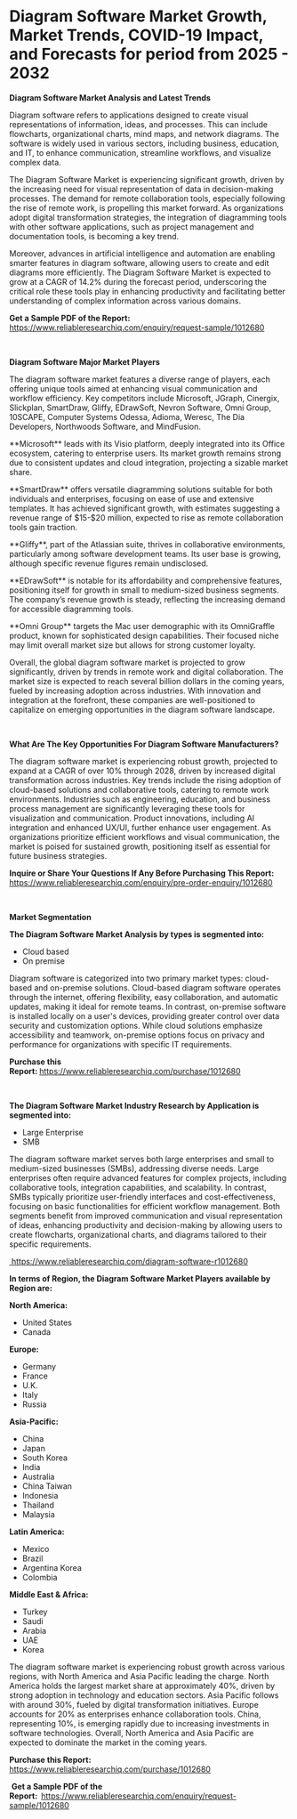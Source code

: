 <p><h1>Diagram Software Market Growth, Market Trends, COVID-19 Impact, and Forecasts for period from 2025 - 2032</h1></p><p><strong>Diagram Software Market Analysis and Latest Trends</strong></p>
<p><p>Diagram software refers to applications designed to create visual representations of information, ideas, and processes. This can include flowcharts, organizational charts, mind maps, and network diagrams. The software is widely used in various sectors, including business, education, and IT, to enhance communication, streamline workflows, and visualize complex data.</p><p>The Diagram Software Market is experiencing significant growth, driven by the increasing need for visual representation of data in decision-making processes. The demand for remote collaboration tools, especially following the rise of remote work, is propelling this market forward. As organizations adopt digital transformation strategies, the integration of diagramming tools with other software applications, such as project management and documentation tools, is becoming a key trend.</p><p>Moreover, advances in artificial intelligence and automation are enabling smarter features in diagram software, allowing users to create and edit diagrams more efficiently. The Diagram Software Market is expected to grow at a CAGR of 14.2% during the forecast period, underscoring the critical role these tools play in enhancing productivity and facilitating better understanding of complex information across various domains.</p></p>
<p><strong>Get a Sample PDF of the Report:&nbsp;</strong> <a href="https://www.reliableresearchiq.com/enquiry/request-sample/1012680?utm_campaign=2942&utm_medium=2&utm_source=Github&utm_content=ia&utm_term=16042025&utm_id=diagram-software">https://www.reliableresearchiq.com/enquiry/request-sample/1012680</a></p>
<p>&nbsp;</p>
<p><strong>Diagram Software Major Market Players</strong></p>
<p><p>The diagram software market features a diverse range of players, each offering unique tools aimed at enhancing visual communication and workflow efficiency. Key competitors include Microsoft, JGraph, Cinergix, Slickplan, SmartDraw, Gliffy, EDrawSoft, Nevron Software, Omni Group, 10SCAPE, Computer Systems Odessa, Adioma, Weresc, The Dia Developers, Northwoods Software, and MindFusion.</p><p>**Microsoft** leads with its Visio platform, deeply integrated into its Office ecosystem, catering to enterprise users. Its market growth remains strong due to consistent updates and cloud integration, projecting a sizable market share.</p><p>**SmartDraw** offers versatile diagramming solutions suitable for both individuals and enterprises, focusing on ease of use and extensive templates. It has achieved significant growth, with estimates suggesting a revenue range of $15-$20 million, expected to rise as remote collaboration tools gain traction.</p><p>**Gliffy**, part of the Atlassian suite, thrives in collaborative environments, particularly among software development teams. Its user base is growing, although specific revenue figures remain undisclosed.</p><p>**EDrawSoft** is notable for its affordability and comprehensive features, positioning itself for growth in small to medium-sized business segments. The company’s revenue growth is steady, reflecting the increasing demand for accessible diagramming tools.</p><p>**Omni Group** targets the Mac user demographic with its OmniGraffle product, known for sophisticated design capabilities. Their focused niche may limit overall market size but allows for strong customer loyalty.</p><p>Overall, the global diagram software market is projected to grow significantly, driven by trends in remote work and digital collaboration. The market size is expected to reach several billion dollars in the coming years, fueled by increasing adoption across industries. With innovation and integration at the forefront, these companies are well-positioned to capitalize on emerging opportunities in the diagram software landscape.</p></p>
<p>&nbsp;</p>
<p><strong>What Are The Key Opportunities For Diagram Software Manufacturers?</strong></p>
<p><p>The diagram software market is experiencing robust growth, projected to expand at a CAGR of over 10% through 2028, driven by increased digital transformation across industries. Key trends include the rising adoption of cloud-based solutions and collaborative tools, catering to remote work environments. Industries such as engineering, education, and business process management are significantly leveraging these tools for visualization and communication. Product innovations, including AI integration and enhanced UX/UI, further enhance user engagement. As organizations prioritize efficient workflows and visual communication, the market is poised for sustained growth, positioning itself as essential for future business strategies.</p></p>
<p><strong>Inquire or Share Your Questions If Any Before Purchasing This Report:</strong> <a href="https://www.reliableresearchiq.com/enquiry/pre-order-enquiry/1012680?utm_campaign=2942&utm_medium=2&utm_source=Github&utm_content=ia&utm_term=16042025&utm_id=diagram-software">https://www.reliableresearchiq.com/enquiry/pre-order-enquiry/1012680</a></p>
<p>&nbsp;</p>
<p><strong>Market Segmentation</strong></p>
<p><strong>The Diagram Software Market Analysis by types is segmented into:</strong></p>
<p><ul><li>Cloud based</li><li>On premise</li></ul></p>
<p><p>Diagram software is categorized into two primary market types: cloud-based and on-premise solutions. Cloud-based diagram software operates through the internet, offering flexibility, easy collaboration, and automatic updates, making it ideal for remote teams. In contrast, on-premise software is installed locally on a user's devices, providing greater control over data security and customization options. While cloud solutions emphasize accessibility and teamwork, on-premise options focus on privacy and performance for organizations with specific IT requirements.</p></p>
<p><strong>Purchase this Report:&nbsp;</strong><a href="https://www.reliableresearchiq.com/purchase/1012680?utm_campaign=2942&utm_medium=2&utm_source=Github&utm_content=ia&utm_term=16042025&utm_id=diagram-software">https://www.reliableresearchiq.com/purchase/1012680</a></p>
<p>&nbsp;</p>
<p><strong>The Diagram Software Market Industry Research by Application is segmented into:</strong></p>
<p><ul><li>Large Enterprise</li><li>SMB</li></ul></p>
<p><p>The diagram software market serves both large enterprises and small to medium-sized businesses (SMBs), addressing diverse needs. Large enterprises often require advanced features for complex projects, including collaborative tools, integration capabilities, and scalability. In contrast, SMBs typically prioritize user-friendly interfaces and cost-effectiveness, focusing on basic functionalities for efficient workflow management. Both segments benefit from improved communication and visual representation of ideas, enhancing productivity and decision-making by allowing users to create flowcharts, organizational charts, and diagrams tailored to their specific requirements.</p></p>
<p><a href="https://www.reliableresearchiq.com/diagram-software-r1012680?utm_campaign=2942&utm_medium=2&utm_source=Github&utm_content=ia&utm_term=16042025&utm_id=diagram-software">&nbsp;https://www.reliableresearchiq.com/diagram-software-r1012680</a></p>
<p><strong>In terms of Region, the Diagram Software Market Players available by Region are:</strong></p>
<p>
    <p> <strong> North America: </strong>
        <ul>
            <li>United States</li>
            <li>Canada</li>
        </ul>
        </p> 
    <p> <strong> Europe: </strong>
        <ul>
            <li>Germany</li>
            <li>France</li>
            <li>U.K.</li>
            <li>Italy</li>
            <li>Russia</li>
        </ul>
        </p> 
    <p> <strong> Asia-Pacific: </strong>
        <ul>
            <li>China</li>
            <li>Japan</li>
            <li>South Korea</li>
            <li>India</li>
            <li>Australia</li>
            <li>China Taiwan</li>
            <li>Indonesia</li>
            <li>Thailand</li>
            <li>Malaysia</li>
        </ul>
        </p> 
    <p> <strong> Latin America: </strong>
        <ul>
            <li>Mexico</li>
            <li>Brazil</li>
            <li>Argentina Korea</li>
            <li>Colombia</li>
        </ul>
        </p> 
    <p> <strong> Middle East & Africa: </strong>
        <ul>
            <li>Turkey</li>
            <li>Saudi</li>
            <li>Arabia</li>
            <li>UAE</li>
            <li>Korea</li>
        </ul>
    </p>
    </p>
<p><p>The diagram software market is experiencing robust growth across various regions, with North America and Asia Pacific leading the charge. North America holds the largest market share at approximately 40%, driven by strong adoption in technology and education sectors. Asia Pacific follows with around 30%, fueled by digital transformation initiatives. Europe accounts for 20% as enterprises enhance collaboration tools. China, representing 10%, is emerging rapidly due to increasing investments in software technologies. Overall, North America and Asia Pacific are expected to dominate the market in the coming years.</p></p>
<p><strong>Purchase this Report: </strong><a href="https://www.reliableresearchiq.com/purchase/1012680?utm_campaign=2942&utm_medium=2&utm_source=Github&utm_content=ia&utm_term=16042025&utm_id=diagram-software">https://www.reliableresearchiq.com/purchase/1012680</a></p>
<p>&nbsp;<strong>Get a Sample PDF of the Report:&nbsp;&nbsp;</strong><a href="https://www.reliableresearchiq.com/enquiry/request-sample/1012680?utm_campaign=2942&utm_medium=2&utm_source=Github&utm_content=ia&utm_term=16042025&utm_id=diagram-software">https://www.reliableresearchiq.com/enquiry/request-sample/1012680</a></p>
<p><strong></strong></p>
<p><p></p><p></p><p></p></p>